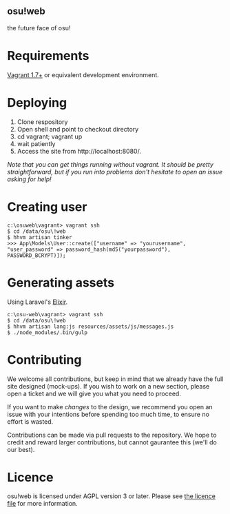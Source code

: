 osu!web
--------

the future face of osu!

Requirements
============

[Vagrant 1.7+](http://www.vagrantup.com/downloads.html) or equivalent development environment.

Deploying
=========

1. Clone respository
2. Open shell and point to checkout directory
3. cd vagrant; vagrant up
4. wait patiently
5. Access the site from http://localhost:8080/.

*Note that you can get things running without vagrant. It should be pretty straightforward, but if you run into problems don't hesitate to open an issue asking for help!*

Creating user
=============

    c:\osuweb\vagrant> vagrant ssh
    $ cd /data/osu\!web
    $ hhvm artisan tinker
    >>> App\Models\User::create(["username" => "yourusername", "user_password" => password_hash(md5("yourpassword"), PASSWORD_BCRYPT)]);

Generating assets
=================

Using Laravel's [Elixir](http://laravel.com/docs/5.1/elixir).

    c:\osu-web\vagrant> vagrant ssh
    $ cd /data/osu\!web
    $ hhvm artisan lang:js resources/assets/js/messages.js
    $ ./node_modules/.bin/gulp

Contributing
=======

We welcome all contributions, but keep in mind that we already have the full site designed (mock-ups). If you wish to work on a new section, please open a ticket and we will give you what you need to proceed.

If you want to make *changes* to the design, we recommend you open an issue with your intentions before spending too much time, to ensure no effort is wasted.

Contributions can be made via pull requests to the repository. We hope to credit and reward larger contributions, but cannot gaurantee this (we'll do our best).

Licence
=======
osu!web is licensed under AGPL version 3 or later. Please see [the licence file](LICENCE) for more information.
